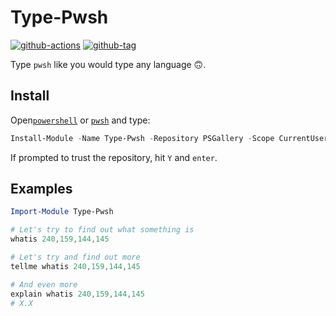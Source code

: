 # Type-Pwsh

[![github-actions](https://github.com/leojonathanoh/Type-Pwsh/workflows/ci-master-pr/badge.svg)](https://github.com/leojonathanoh/Type-Pwsh/actions)
[![github-tag](https://img.shields.io/github/tag/leojonathanoh/Type-Pwsh)](https://github.com/leojonathanoh/Type-Pwsh/releases/)

Type `pwsh` like you would type any language 🙃.

## Install

Open[`powershell`](https://docs.microsoft.com/en-us/powershell/scripting/windows-powershell/install/installing-windows-powershell?view=powershell-5.1) or [`pwsh`](https://github.com/powershell/powershell#-powershell) and type:

```powershell
Install-Module -Name Type-Pwsh -Repository PSGallery -Scope CurrentUser -Verbose
```

If prompted to trust the repository, hit `Y` and `enter`.

## Examples

```powershell
Import-Module Type-Pwsh

# Let's try to find out what something is
whatis 240,159,144,145

# Let's try and find out more
tellme whatis 240,159,144,145

# And even more
explain whatis 240,159,144,145
# X.X
```
